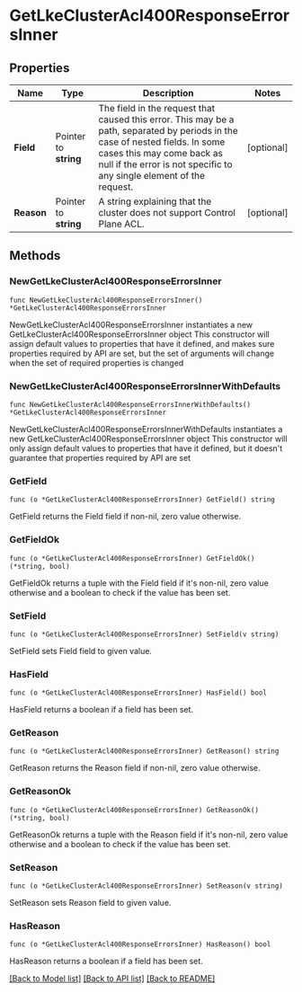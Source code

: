 # GetLkeClusterAcl400ResponseErrorsInner

## Properties

Name | Type | Description | Notes
------------ | ------------- | ------------- | -------------
**Field** | Pointer to **string** | The field in the request that caused this error. This may be a path, separated by periods in the case of nested fields. In some cases this may come back as null if the error is not specific to any single element of the request. | [optional] 
**Reason** | Pointer to **string** | A string explaining that the cluster does not support Control Plane ACL. | [optional] 

## Methods

### NewGetLkeClusterAcl400ResponseErrorsInner

`func NewGetLkeClusterAcl400ResponseErrorsInner() *GetLkeClusterAcl400ResponseErrorsInner`

NewGetLkeClusterAcl400ResponseErrorsInner instantiates a new GetLkeClusterAcl400ResponseErrorsInner object
This constructor will assign default values to properties that have it defined,
and makes sure properties required by API are set, but the set of arguments
will change when the set of required properties is changed

### NewGetLkeClusterAcl400ResponseErrorsInnerWithDefaults

`func NewGetLkeClusterAcl400ResponseErrorsInnerWithDefaults() *GetLkeClusterAcl400ResponseErrorsInner`

NewGetLkeClusterAcl400ResponseErrorsInnerWithDefaults instantiates a new GetLkeClusterAcl400ResponseErrorsInner object
This constructor will only assign default values to properties that have it defined,
but it doesn't guarantee that properties required by API are set

### GetField

`func (o *GetLkeClusterAcl400ResponseErrorsInner) GetField() string`

GetField returns the Field field if non-nil, zero value otherwise.

### GetFieldOk

`func (o *GetLkeClusterAcl400ResponseErrorsInner) GetFieldOk() (*string, bool)`

GetFieldOk returns a tuple with the Field field if it's non-nil, zero value otherwise
and a boolean to check if the value has been set.

### SetField

`func (o *GetLkeClusterAcl400ResponseErrorsInner) SetField(v string)`

SetField sets Field field to given value.

### HasField

`func (o *GetLkeClusterAcl400ResponseErrorsInner) HasField() bool`

HasField returns a boolean if a field has been set.

### GetReason

`func (o *GetLkeClusterAcl400ResponseErrorsInner) GetReason() string`

GetReason returns the Reason field if non-nil, zero value otherwise.

### GetReasonOk

`func (o *GetLkeClusterAcl400ResponseErrorsInner) GetReasonOk() (*string, bool)`

GetReasonOk returns a tuple with the Reason field if it's non-nil, zero value otherwise
and a boolean to check if the value has been set.

### SetReason

`func (o *GetLkeClusterAcl400ResponseErrorsInner) SetReason(v string)`

SetReason sets Reason field to given value.

### HasReason

`func (o *GetLkeClusterAcl400ResponseErrorsInner) HasReason() bool`

HasReason returns a boolean if a field has been set.


[[Back to Model list]](../README.md#documentation-for-models) [[Back to API list]](../README.md#documentation-for-api-endpoints) [[Back to README]](../README.md)


